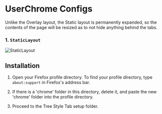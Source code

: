# UserChrome Configs

Unlike the Overlay layout, the Static layout is permanently expanded, so the contents of the page will be resized as to not hide anything behind the tabs.

### 1. `StaticLayout`

![StaticLayout](https://github.com/astroryan12/VerticalTabs/blob/main/imgs/layout-static.png)

## Installation

1. Open your Firefox profile directory. To find your profile directory, type `about:support` in Firefox's address bar.

2. If there is a 'chrome' folder in this directory, delete it, and paste the new 'chrome' folder into the profile directory.

3. Proceed to the Tree Style Tab setup folder.
